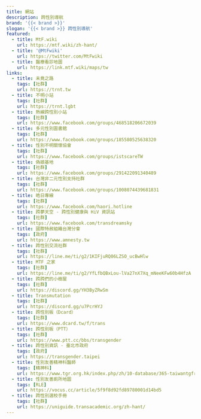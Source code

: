 ```yaml
---
title: 網站
description: 跨性別導航
brand: '{{< brand >}}'
slogan: '{{< brand >}} 跨性別導航'
featured:
  - title: MtF.wiki
    url: https://mtf.wiki/zh-hant/
  - title: '@MtFwiki'
    url: https://twitter.com/MtFwiki
  - title: 醫療看診地圖
    url: https://link.mtf.wiki/maps/tw
links:
  - title: 未竟之路
    tags: [社群]
    url: https://trnt.tw
  - title: 不明小站
    tags: [社群]
    url: https://trnt.lgbt
  - title: 熱線跨性別小站
    tags: [社群]
    url: https://www.facebook.com/groups/468518206672039
  - title: 多元性別圖書館
    tags: [社群]
    url: https://www.facebook.com/groups/185580525638320
  - title: 性別不明關懷協會
    tags: [社群]
    url: https://www.facebook.com/groups/istscareTW
  - title: 偽娘基地
    tags: [社群]
    url: https://www.facebook.com/groups/291422091340489
  - title: 台灣非二元性別支持社群
    tags: [社群]
    url: https://www.facebook.com/groups/1008074439681831
  - title: 皓日專線
    tags: [社群]
    url: https://www.facebook.com/haori.hotline
  - title: 跨夢天空 - 跨性別健康與 HiV 資訊站
    tags: [社群]
    url: https://www.facebook.com/transdreamsky
  - title: 國際特赦組織台灣分會
    tags: [政府]
    url: https://www.amnesty.tw
  - title: 跨性別交流社群
    tags: [社群]
    url: https://line.me/ti/g2/1KIFjuRQ06LZSO_ucBwHlw
  - title: MTF 之家
    tags: [社群]
    url: https://line.me/ti/g2/YfLfbQBxLou-lVa27nX7Xq_mNeeKFw60b4HfzA
  - title: 跨跨們的小樹屋
    tags: [社群]
    url: https://discord.gg/YH3ByZRwSm
  - title: Transmutation
    tags: [社群]
    url: https://discord.gg/u7PcrHYJ
  - title: 跨性別板（Dcard）
    tags: [社群]
    url: https://www.dcard.tw/f/trans
  - title: 跨性別板（PTT）
    tags: [社群]
    url: https://www.ptt.cc/bbs/transgender
  - title: 跨性別資訊 - 臺北市政府
    tags: [政府]
    url: https://transgender.taipei
  - title: 性別友善精神科醫師
    tags: [精神科]
    url: https://www.tgr.org.hk/index.php/zh/10-database/365-taiwantgfriendlypsychiatry
  - title: 性別友善廁所地圖
    tags: [RLE]
    url: https://vocus.cc/article/5f9f8d92fd89780001d14bd5
  - title: 跨性別選校手冊
    tags: [社群]
    url: https://uniguide.transacademic.org/zh-hant/
---
```

